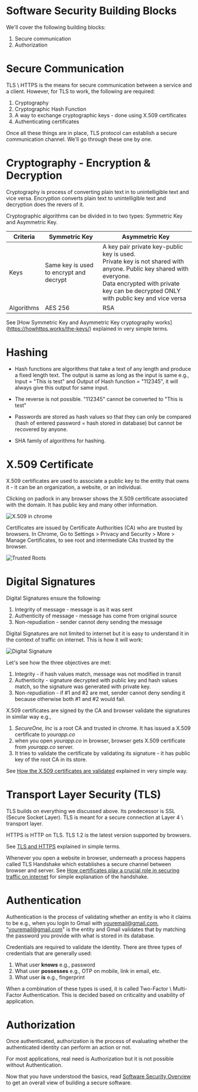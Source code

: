 # Software Security Building Blocks

We'll cover the following building blocks:

1. Secure communication
1. Authorization

# Secure Communication

TLS \ HTTPS is the means for secure communication between a service and a client. However, for TLS to work, the following are required:

1. Cryptography
1. Cryptographic Hash Function
1. A way to exchange cryptographic keys - done using X.509 certificates
1. Authenticating certificates

Once all these things are in place, TLS protocol can establish a secure communication channel. We'll go through these one by one.

# Cryptography - Encryption & Decryption

Cryptography is process of converting plain text in to unintelligible text and vice versa. Encryption converts plain text to unintelligible text and decryption does the revers of it.

Cryptographic algorithms can be divided in to two types: Symmetric Key and Asymmetric Key. 

| Criteria | Symmetric Key | Asymmetric Key |
|---|-----------------------------------------|-----------------------------------|
| Keys | Same key is used to encrypt and decrypt | A key pair private key-public key is used. <br /> Private key is not shared with anyone. Public key shared with everyone. <br /> Data encrypted with private key can be decrypted ONLY with public key and vice versa |
| Algorithms | AES 256 | RSA |
   
See [How Symmetric Key and Asymmetric Key cryptography works] (https://howhttps.works/the-keys/) explained in very simple terms.

# Hashing

* Hash functions are algorithms that take a text of any length and produce a fixed length text. The output is same as long as the input is same e.g., Input = "This is test" and Output of Hash function = "112345", it will always give this output for same input.

* The reverse is not possible. "112345" cannot be converted to "This is test"

* Passwords are stored as hash values so that they can only be compared (hash of entered password = hash stored in database) but cannot be recovered by anyone.

* SHA family of algorithms for hashing.

# X.509 Certificate

X.509 certificates are used to associate a public key to the entity that owns it - it can be an organization, a website, or an individual.

Clicking on padlock in any browser shows the X.509 certificate associated with the domain. It has public key and many other information.

![X.509 in chrome](images/x509-cert.PNG)

Certificates are issued by Certificate Authorities (CA) who are trusted by browsers. In Chrome, Go to Settings > Privacy and Security > More > Manage Certificates, to see root and intermediate CAs trusted by the browser.

![Trusted Roots](images/x509-cert-roots.PNG)

# Digital Signatures

Digital Signatures ensure the following:

1. Integrity of message - message is as it was sent
2. Authenticity of message - message has come from original source
3. Non-repudiation - sender cannot deny sending the message

Digital Signatures are not limited to internet but it is easy to understand it in the context of traffic on internet. This is how it will work:

![Digital Signature](images/digital-signature-verification.png)

Let's see how the three objectives are met:

1. Integrity - if hash values match, message was not modified in transit
1. Authenticity - signature decrypted with public key and hash values match, so the signature was generated with private key.
1. Non-repudiation - if #1 and #2 are met, sender cannot deny sending it because otherwise both #1 and #2 would fail.

X.509 certificates are signed by the CA and browser validate the signatures in similar way e.g., 

1. *SecureOne, Inc* is a root CA and trusted in chrome. It has issued a X.509 certificate to *yourapp.co*
1. when you open *yourapp.co* in browser, browser gets X.509 certificate from *yourapp.co* server.
1. It tries to validate the certificate by validating its signature - it has public key of the root CA in its store.

See [How the X.509 certificates are validated](https://howhttps.works/certificate-authorities/) explained in very simple way.

# Transport Layer Security (TLS)

TLS builds on everything we discussed above. Its predecessor is SSL (Secure Socket Layer). TLS is meant for a secure connection at Layer 4 \ transport layer. 

HTTPS is HTTP on TLS. TLS 1.2 is the latest version supported by browsers.

See [TLS and HTTPS](https://howhttps.works/https-ssl-tls-differences/) explained in simple terms.

Whenever you open a website in browser, underneath a process happens called TLS Handshake which establishes a secure channel between browser and server. See [How certificates play a crucial role in securing traffic on internet](https://howhttps.works/the-handshake/) for simple explanation of the handshake.

# Authentication

Authentication is the process of validating whether an entity is who it claims to be e.g., when you login to Gmail with youremail@gmail.com, "youremail@gmail.com" is the entity and Gmail validates that by matching the password you provide with what is stored in its database.

Credentials are required to validate the identity. There are three types of credentials that are generally used:

1. What user **knows** e.g., password
1. What user **possesses** e.g., OTP on mobile, link in email, etc.
1. What user **is** e.g., fingerprint

When a combination of these types is used, it is called Two-Factor \ Multi-Factor Authentication. This is decided based on criticality and usability of application.

# Authorization

Once authenticated, authorization is the process of evaluating whether the authenticated identity can perform an action or not.

For most applications, real need is Authorization but it is not possible without Authentication.

Now that you have understood the basics, read [Software Security Overview](../software-security-overview/software-security-overview.md) to get an overall view of building a secure software.



